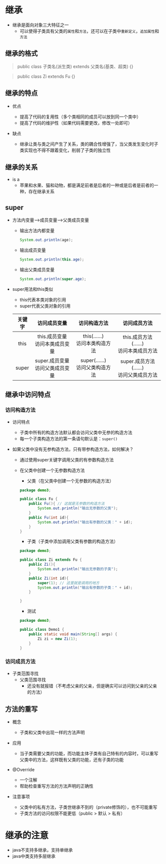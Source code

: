 # 继承

- 继承是面向对象三大特征之一
  - 可以使得子类具有父类的`属性`和`方法`，还可以在子类中`重新定义`，`追加属性`和`方法`

## 继承的格式

> public class 子类名(派生类) extends 父类名(基类、超类) {}

> public class Zi extends Fu {}

## 继承的特点

- 优点
  - 提高了代码的复用性（多个类相同的成员可以放到同一个类中）
  - 提高了代码的维护性（如果代码需要更改，修改一处即可）

- 缺点
  - 继承让类与类之间产生了关系，类的耦合性增强了，当父类发生变化时子类实现也不得不跟着变化，削弱了子类的独立性

## 继承的关系

- is a
  - 苹果和水果、猫和动物，都是满足前者是后者的一种或是后者是前者的一种，存在继承关系

## super

- 方法内变量——>成员变量——>父类成员变量

  - 输出方法内都变量

    ```java
    System.out.println(age);
    ```

  - 输出成员变量

    ```java
    System.out.println(this.age);
    ```

  - 输出父类成员变量

    ```java
    System.out.println(super.age);
    ```

- super用法和this类似

  - this代表本类对象的引用
  - super代表父类对象的引用

  | 关键字 |            访问成员变量            |         访问构造方法          |              访问成员方法              |
  | :----: | :--------------------------------: | :---------------------------: | :------------------------------------: |
  |  this  | this.成员变量<br>访问本类成员变量  | this(……)<br>访问本类构造方法  | this.成员方法(……)<br>访问本类成员方法  |
  | super  | super.成员变量<br>访问父类成员变量 | super(……)<br>访问父类构造方法 | super.成员方法(……)<br>访问父类成员方法 |

## 继承中访问特点

### 访问构造方法

- 访问特点

  - 子类中所有的构造方法默认都会访问父类中无参的构造方法
  - 每一个子类构造方法的第一条语句默认是：`super()`

- 如果父类中没有无参构造方法，只有带参构造方法，如何解决？

  - 通过使用super关键字调用父类的有参数构造方法

  - 在父类中创建一个无参数构造方法

    - 父类（在父类中创建一个无参数的构造方法）

    ```java
    package demo3;
    
    public class Fu {
        public Fu(){ // 这就是无参数的构造方法
            System.out.println("输出无参数的父类");
        }
        public Fu(int id){
            System.out.println("输出有参数的父类：" + id);
        }
    }
    
    ```

    - 子类（子类中添加调用父类有参数的构造方法）

    ```java
    package demo3;
    
    public class Zi extends Fu {
        public Zi(){
            System.out.println("输出无参数的子类");
        }
        public Zi(int id){
            super(1); // 这里就是调用的地方
            System.out.println("输出有参数的子类：" + id);
        }
    
    }
    ```

    - 测试

    ```java
    package demo3;
    
    public class Demo1 {
        public static void main(String[] args) {
            Zi zi = new Zi(1);
        }
    }
    ```

### 访问成员方法

- 子类范围寻找
  - 父类范围寻找
    - 还没有就报错（不考虑父亲的父亲，但是确实可以访问到父亲的父亲的方法）

## 方法的重写

- 概念
  - 子类和父类中出现一样的方法声明
- 应用
  - 当子类需要父类的功能，而功能主体子类有自己特有的内容时，可以重写父类中的方法，这样既有父类的功能，还有子类的功能
- @Override
  - 一个注解
  - 帮助检查重写方法的方法声明的正确性

- 注意事项
  - 父类中的私有方法，子类世继承不到的（private修饰的），也不可能重写
  - 子类方法的访问权限不能更低（public > 默认 > 私有）

# 继承的注意

- java不支持多继承，支持单继承
- java中类支持多层继承

